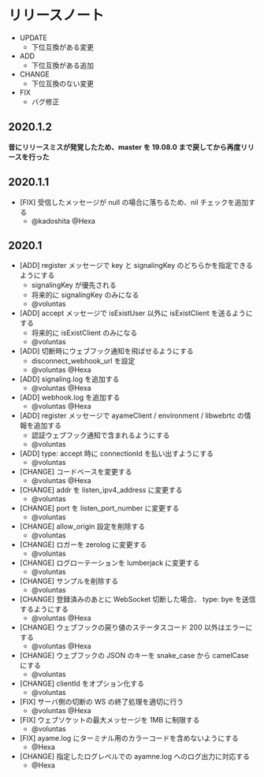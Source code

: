 # リリースノート

- UPDATE
    - 下位互換がある変更
- ADD
    - 下位互換がある追加
- CHANGE
    - 下位互換のない変更
- FIX
    - バグ修正

## 2020.1.2

**昔にリリースミスが発覚したため、master を 19.08.0 まで戻してから再度リリースを行った**

## 2020.1.1

- [FIX] 受信したメッセージが null の場合に落ちるため、nil チェックを追加する
    - @kadoshita @Hexa

## 2020.1

- [ADD] register メッセージで key と signalingKey のどちらかを指定できるようにする
    - signalingKey が優先される
    - 将来的に signalingKey のみになる
    - @voluntas
- [ADD] accept メッセージで isExistUser 以外に isExistClient を送るようにする
    - 将来的に isExistClient のみになる
    - @voluntas
- [ADD] 切断時にウェブフック通知を飛ばせるようにする
    - disconnect_webhook_url を設定
    - @voluntas @Hexa
- [ADD] signaling.log を追加する
    - @voluntas @Hexa
- [ADD] webhook.log を追加する
    - @voluntas @Hexa
- [ADD] register メッセージで ayameClient / environment / libwebrtc の情報を追加する
    - 認証ウェブフック通知で含まれるようにする
    - @voluntas
- [ADD] type: accept 時に connectionId を払い出すようにする
    - @voluntas
- [CHANGE] コードベースを変更する
    - @voluntas @Hexa
- [CHANGE] addr を listen_ipv4_address に変更する
    - @voluntas
- [CHANGE] port を listen_port_number に変更する
    - @voluntas
- [CHANGE] allow_origin 設定を削除する
    - @voluntas
- [CHANGE] ロガーを zerolog に変更する
    - @voluntas
- [CHANGE] ログローテーションを lumberjack に変更する
    - @voluntas
- [CHANGE] サンプルを削除する
    - @voluntas
- [CHANGE] 登録済みのあとに WebSocket 切断した場合、 type: bye を送信するようにする
    - @voluntas @Hexa
- [CHANGE] ウェブフックの戻り値のステータスコード 200 以外はエラーにする
    - @voluntas @Hexa
- [CHANGE] ウェブフックの JSON のキーを snake_case から camelCase にする
    - @voluntas
- [CHANGE] clientId をオプション化する
    - @voluntas
- [FIX] サーバ側の切断の WS の終了処理を適切に行う
    - @voluntas @Hexa
- [FIX] ウェブソケットの最大メッセージを 1MB に制限する
    - @voluntas
- [FIX] ayame.log にターミナル用のカラーコードを含めないようにする
    - @Hexa
- [CHANGE] 指定したログレベルでの ayamne.log へのログ出力に対応する
    - @Hexa
